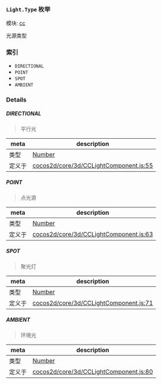### `Light.Type` 枚举



模块: [cc](../modules/cc.md)


光源类型


### 索引
  - `DIRECTIONAL`
  - `POINT`
  - `SPOT`
  - `AMBIENT`

### Details


##### DIRECTIONAL

> 平行光

| meta | description |
|------|-------------|
| 类型 | <a href="https://developer.mozilla.org/en/JavaScript/Reference/Global_Objects/Number" class="crosslink external" target="_blank">Number</a> |
| 定义于 | [cocos2d/core/3d/CCLightComponent.js:55](https://github.com/cocos-creator/engine/blob/d0482bb5bc3819110e43cdd03a3459bd80914b74/cocos2d/core/3d/CCLightComponent.js#L55) |



##### POINT

> 点光源

| meta | description |
|------|-------------|
| 类型 | <a href="https://developer.mozilla.org/en/JavaScript/Reference/Global_Objects/Number" class="crosslink external" target="_blank">Number</a> |
| 定义于 | [cocos2d/core/3d/CCLightComponent.js:63](https://github.com/cocos-creator/engine/blob/d0482bb5bc3819110e43cdd03a3459bd80914b74/cocos2d/core/3d/CCLightComponent.js#L63) |



##### SPOT

> 聚光灯

| meta | description |
|------|-------------|
| 类型 | <a href="https://developer.mozilla.org/en/JavaScript/Reference/Global_Objects/Number" class="crosslink external" target="_blank">Number</a> |
| 定义于 | [cocos2d/core/3d/CCLightComponent.js:71](https://github.com/cocos-creator/engine/blob/d0482bb5bc3819110e43cdd03a3459bd80914b74/cocos2d/core/3d/CCLightComponent.js#L71) |



##### AMBIENT

> 环境光

| meta | description |
|------|-------------|
| 类型 | <a href="https://developer.mozilla.org/en/JavaScript/Reference/Global_Objects/Number" class="crosslink external" target="_blank">Number</a> |
| 定义于 | [cocos2d/core/3d/CCLightComponent.js:80](https://github.com/cocos-creator/engine/blob/d0482bb5bc3819110e43cdd03a3459bd80914b74/cocos2d/core/3d/CCLightComponent.js#L80) |



